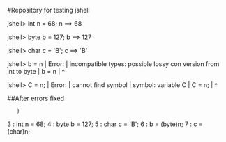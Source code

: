 #Repository for testing jshell

jshell> int n = 68;
n ==> 68

jshell> byte b = 127;
b ==> 127

jshell> char c = 'B';
c ==> 'B'

jshell> b = n
|  Error:
|  incompatible types: possible lossy con
version from int to byte
|  b = n
|      ^

jshell> C = n;
|  Error:
|  cannot find symbol
|    symbol:   variable C
|  C = n;
|  ^

##After errors fixed

       }
   3 : int n = 68;
   4 : byte b = 127;
   5 : char c = 'B';
   6 : b = (byte)n;
   7 : c = (char)n;

